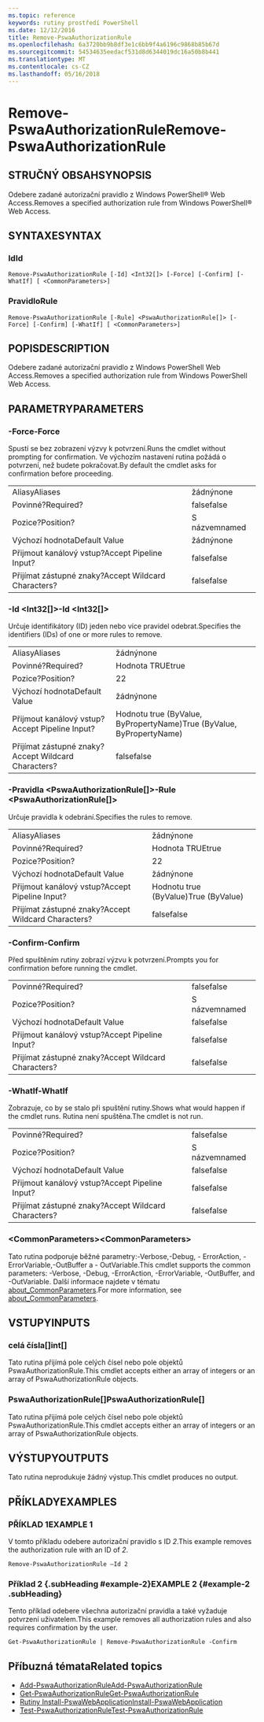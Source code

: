 ```yaml
---
ms.topic: reference
keywords: rutiny prostředí PowerShell
ms.date: 12/12/2016
title: Remove-PswaAuthorizationRule
ms.openlocfilehash: 6a3720bb9b8df3e1c6bb9f4a6196c9868b85b67d
ms.sourcegitcommit: 54534635eedacf531d8d6344019dc16a50b8b441
ms.translationtype: MT
ms.contentlocale: cs-CZ
ms.lasthandoff: 05/16/2018
---
```

# <a name="remove-pswaauthorizationrule"></a><span data-ttu-id="06005-103">Remove-PswaAuthorizationRule</span><span class="sxs-lookup"><span data-stu-id="06005-103">Remove-PswaAuthorizationRule</span></span>

## <a name="synopsis"></a><span data-ttu-id="06005-104">STRUČNÝ OBSAH</span><span class="sxs-lookup"><span data-stu-id="06005-104">SYNOPSIS</span></span>

<span data-ttu-id="06005-105">Odebere zadané autorizační pravidlo z Windows PowerShell® Web Access.</span><span class="sxs-lookup"><span data-stu-id="06005-105">Removes a specified authorization rule from Windows PowerShell® Web Access.</span></span>

## <a name="syntax"></a><span data-ttu-id="06005-106">SYNTAXE</span><span class="sxs-lookup"><span data-stu-id="06005-106">SYNTAX</span></span>

### <a name="id"></a><span data-ttu-id="06005-107">Id</span><span class="sxs-lookup"><span data-stu-id="06005-107">Id</span></span>
```
Remove-PswaAuthorizationRule [-Id] <Int32[]> [-Force] [-Confirm] [-WhatIf] [ <CommonParameters>]
```

### <a name="rule"></a><span data-ttu-id="06005-108">Pravidlo</span><span class="sxs-lookup"><span data-stu-id="06005-108">Rule</span></span>
```
Remove-PswaAuthorizationRule [-Rule] <PswaAuthorizationRule[]> [-Force] [-Confirm] [-WhatIf] [ <CommonParameters>]
```

## <a name="description"></a><span data-ttu-id="06005-109">POPIS</span><span class="sxs-lookup"><span data-stu-id="06005-109">DESCRIPTION</span></span>

<span data-ttu-id="06005-110">Odebere zadané autorizační pravidlo z Windows PowerShell Web Access.</span><span class="sxs-lookup"><span data-stu-id="06005-110">Removes a specified authorization rule from Windows PowerShell Web Access.</span></span>

## <a name="parameters"></a><span data-ttu-id="06005-111">PARAMETRY</span><span class="sxs-lookup"><span data-stu-id="06005-111">PARAMETERS</span></span>

### <a name="-force"></a><span data-ttu-id="06005-112">-Force</span><span class="sxs-lookup"><span data-stu-id="06005-112">-Force</span></span>

<span data-ttu-id="06005-113">Spustí se bez zobrazení výzvy k potvrzení.</span><span class="sxs-lookup"><span data-stu-id="06005-113">Runs the cmdlet without prompting for confirmation.</span></span> <span data-ttu-id="06005-114">Ve výchozím nastavení rutina požádá o potvrzení, než budete pokračovat.</span><span class="sxs-lookup"><span data-stu-id="06005-114">By default the cmdlet asks for confirmation before proceeding.</span></span>

|||
|-|-|
| <span data-ttu-id="06005-115">Aliasy</span><span class="sxs-lookup"><span data-stu-id="06005-115">Aliases</span></span>                              | <span data-ttu-id="06005-116">žádný</span><span class="sxs-lookup"><span data-stu-id="06005-116">none</span></span>                                 |
| <span data-ttu-id="06005-117">Povinné?</span><span class="sxs-lookup"><span data-stu-id="06005-117">Required?</span></span>                            | <span data-ttu-id="06005-118">false</span><span class="sxs-lookup"><span data-stu-id="06005-118">false</span></span>                                |
| <span data-ttu-id="06005-119">Pozice?</span><span class="sxs-lookup"><span data-stu-id="06005-119">Position?</span></span>                            | <span data-ttu-id="06005-120">S názvem</span><span class="sxs-lookup"><span data-stu-id="06005-120">named</span></span>                                |
| <span data-ttu-id="06005-121">Výchozí hodnota</span><span class="sxs-lookup"><span data-stu-id="06005-121">Default Value</span></span>                        | <span data-ttu-id="06005-122">žádný</span><span class="sxs-lookup"><span data-stu-id="06005-122">none</span></span>                                 |
| <span data-ttu-id="06005-123">Přijmout kanálový vstup?</span><span class="sxs-lookup"><span data-stu-id="06005-123">Accept Pipeline Input?</span></span>               | <span data-ttu-id="06005-124">false</span><span class="sxs-lookup"><span data-stu-id="06005-124">false</span></span>                                |
| <span data-ttu-id="06005-125">Přijímat zástupné znaky?</span><span class="sxs-lookup"><span data-stu-id="06005-125">Accept Wildcard Characters?</span></span>          | <span data-ttu-id="06005-126">false</span><span class="sxs-lookup"><span data-stu-id="06005-126">false</span></span>                                |

### <a name="-id-ltint32gt"></a><span data-ttu-id="06005-127">-Id &lt;Int32\[\]&gt;</span><span class="sxs-lookup"><span data-stu-id="06005-127">-Id &lt;Int32\[\]&gt;</span></span>

<span data-ttu-id="06005-128">Určuje identifikátory (ID) jeden nebo více pravidel odebrat.</span><span class="sxs-lookup"><span data-stu-id="06005-128">Specifies the identifiers (IDs) of one or more rules to remove.</span></span>

|||
|-|-|
| <span data-ttu-id="06005-129">Aliasy</span><span class="sxs-lookup"><span data-stu-id="06005-129">Aliases</span></span>                              | <span data-ttu-id="06005-130">žádný</span><span class="sxs-lookup"><span data-stu-id="06005-130">none</span></span>                                 |
| <span data-ttu-id="06005-131">Povinné?</span><span class="sxs-lookup"><span data-stu-id="06005-131">Required?</span></span>                            | <span data-ttu-id="06005-132">Hodnota TRUE</span><span class="sxs-lookup"><span data-stu-id="06005-132">true</span></span>                                 |
| <span data-ttu-id="06005-133">Pozice?</span><span class="sxs-lookup"><span data-stu-id="06005-133">Position?</span></span>                            | <span data-ttu-id="06005-134">2</span><span class="sxs-lookup"><span data-stu-id="06005-134">2</span></span>                                    |
| <span data-ttu-id="06005-135">Výchozí hodnota</span><span class="sxs-lookup"><span data-stu-id="06005-135">Default Value</span></span>                        | <span data-ttu-id="06005-136">žádný</span><span class="sxs-lookup"><span data-stu-id="06005-136">none</span></span>                                 |
| <span data-ttu-id="06005-137">Přijmout kanálový vstup?</span><span class="sxs-lookup"><span data-stu-id="06005-137">Accept Pipeline Input?</span></span>               | <span data-ttu-id="06005-138">Hodnotu true (ByValue, ByPropertyName)</span><span class="sxs-lookup"><span data-stu-id="06005-138">True (ByValue, ByPropertyName)</span></span>       |
| <span data-ttu-id="06005-139">Přijímat zástupné znaky?</span><span class="sxs-lookup"><span data-stu-id="06005-139">Accept Wildcard Characters?</span></span>          | <span data-ttu-id="06005-140">false</span><span class="sxs-lookup"><span data-stu-id="06005-140">false</span></span>                                |

### <a name="-rule-ltpswaauthorizationrulegt"></a><span data-ttu-id="06005-141">-Pravidla &lt;PswaAuthorizationRule\[\]&gt;</span><span class="sxs-lookup"><span data-stu-id="06005-141">-Rule &lt;PswaAuthorizationRule\[\]&gt;</span></span>

<span data-ttu-id="06005-142">Určuje pravidla k odebrání.</span><span class="sxs-lookup"><span data-stu-id="06005-142">Specifies the rules to remove.</span></span>

|||
|-|-|
| <span data-ttu-id="06005-143">Aliasy</span><span class="sxs-lookup"><span data-stu-id="06005-143">Aliases</span></span>                              | <span data-ttu-id="06005-144">žádný</span><span class="sxs-lookup"><span data-stu-id="06005-144">none</span></span>                                 |
| <span data-ttu-id="06005-145">Povinné?</span><span class="sxs-lookup"><span data-stu-id="06005-145">Required?</span></span>                            | <span data-ttu-id="06005-146">Hodnota TRUE</span><span class="sxs-lookup"><span data-stu-id="06005-146">true</span></span>                                 |
| <span data-ttu-id="06005-147">Pozice?</span><span class="sxs-lookup"><span data-stu-id="06005-147">Position?</span></span>                            | <span data-ttu-id="06005-148">2</span><span class="sxs-lookup"><span data-stu-id="06005-148">2</span></span>                                    |
| <span data-ttu-id="06005-149">Výchozí hodnota</span><span class="sxs-lookup"><span data-stu-id="06005-149">Default Value</span></span>                        | <span data-ttu-id="06005-150">žádný</span><span class="sxs-lookup"><span data-stu-id="06005-150">none</span></span>                                 |
| <span data-ttu-id="06005-151">Přijmout kanálový vstup?</span><span class="sxs-lookup"><span data-stu-id="06005-151">Accept Pipeline Input?</span></span>               | <span data-ttu-id="06005-152">Hodnotu true (ByValue)</span><span class="sxs-lookup"><span data-stu-id="06005-152">True (ByValue)</span></span>                       |
| <span data-ttu-id="06005-153">Přijímat zástupné znaky?</span><span class="sxs-lookup"><span data-stu-id="06005-153">Accept Wildcard Characters?</span></span>          | <span data-ttu-id="06005-154">false</span><span class="sxs-lookup"><span data-stu-id="06005-154">false</span></span>                                |

### <a name="-confirm"></a><span data-ttu-id="06005-155">-Confirm</span><span class="sxs-lookup"><span data-stu-id="06005-155">-Confirm</span></span>

<span data-ttu-id="06005-156">Před spuštěním rutiny zobrazí výzvu k potvrzení.</span><span class="sxs-lookup"><span data-stu-id="06005-156">Prompts you for confirmation before running the cmdlet.</span></span>

|||
|-|-|
| <span data-ttu-id="06005-157">Povinné?</span><span class="sxs-lookup"><span data-stu-id="06005-157">Required?</span></span>                            | <span data-ttu-id="06005-158">false</span><span class="sxs-lookup"><span data-stu-id="06005-158">false</span></span>                                |
| <span data-ttu-id="06005-159">Pozice?</span><span class="sxs-lookup"><span data-stu-id="06005-159">Position?</span></span>                            | <span data-ttu-id="06005-160">S názvem</span><span class="sxs-lookup"><span data-stu-id="06005-160">named</span></span>                                |
| <span data-ttu-id="06005-161">Výchozí hodnota</span><span class="sxs-lookup"><span data-stu-id="06005-161">Default Value</span></span>                        | <span data-ttu-id="06005-162">false</span><span class="sxs-lookup"><span data-stu-id="06005-162">false</span></span>                                |
| <span data-ttu-id="06005-163">Přijmout kanálový vstup?</span><span class="sxs-lookup"><span data-stu-id="06005-163">Accept Pipeline Input?</span></span>               | <span data-ttu-id="06005-164">false</span><span class="sxs-lookup"><span data-stu-id="06005-164">false</span></span>                                |
| <span data-ttu-id="06005-165">Přijímat zástupné znaky?</span><span class="sxs-lookup"><span data-stu-id="06005-165">Accept Wildcard Characters?</span></span>          | <span data-ttu-id="06005-166">false</span><span class="sxs-lookup"><span data-stu-id="06005-166">false</span></span>                                |

### <a name="-whatif"></a><span data-ttu-id="06005-167">-WhatIf</span><span class="sxs-lookup"><span data-stu-id="06005-167">-WhatIf</span></span>

<span data-ttu-id="06005-168">Zobrazuje, co by se stalo při spuštění rutiny.</span><span class="sxs-lookup"><span data-stu-id="06005-168">Shows what would happen if the cmdlet runs.</span></span> <span data-ttu-id="06005-169">Rutina není spuštěna.</span><span class="sxs-lookup"><span data-stu-id="06005-169">The cmdlet is not run.</span></span>

|||
|-|-|
| <span data-ttu-id="06005-170">Povinné?</span><span class="sxs-lookup"><span data-stu-id="06005-170">Required?</span></span>                            | <span data-ttu-id="06005-171">false</span><span class="sxs-lookup"><span data-stu-id="06005-171">false</span></span>                                |
| <span data-ttu-id="06005-172">Pozice?</span><span class="sxs-lookup"><span data-stu-id="06005-172">Position?</span></span>                            | <span data-ttu-id="06005-173">S názvem</span><span class="sxs-lookup"><span data-stu-id="06005-173">named</span></span>                                |
| <span data-ttu-id="06005-174">Výchozí hodnota</span><span class="sxs-lookup"><span data-stu-id="06005-174">Default Value</span></span>                        | <span data-ttu-id="06005-175">false</span><span class="sxs-lookup"><span data-stu-id="06005-175">false</span></span>                                |
| <span data-ttu-id="06005-176">Přijmout kanálový vstup?</span><span class="sxs-lookup"><span data-stu-id="06005-176">Accept Pipeline Input?</span></span>               | <span data-ttu-id="06005-177">false</span><span class="sxs-lookup"><span data-stu-id="06005-177">false</span></span>                                |
| <span data-ttu-id="06005-178">Přijímat zástupné znaky?</span><span class="sxs-lookup"><span data-stu-id="06005-178">Accept Wildcard Characters?</span></span>          | <span data-ttu-id="06005-179">false</span><span class="sxs-lookup"><span data-stu-id="06005-179">false</span></span>                                |

### <a name="ltcommonparametersgt"></a><span data-ttu-id="06005-180">&lt;CommonParameters&gt;</span><span class="sxs-lookup"><span data-stu-id="06005-180">&lt;CommonParameters&gt;</span></span>

<span data-ttu-id="06005-181">Tato rutina podporuje běžné parametry:-Verbose,-Debug, - ErrorAction, - ErrorVariable,-OutBuffer a - OutVariable.</span><span class="sxs-lookup"><span data-stu-id="06005-181">This cmdlet supports the common parameters: -Verbose, -Debug, -ErrorAction, -ErrorVariable, -OutBuffer, and -OutVariable.</span></span>
<span data-ttu-id="06005-182">Další informace najdete v tématu [about_CommonParameters](http://go.microsoft.com/fwlink/p/?LinkID=113216).</span><span class="sxs-lookup"><span data-stu-id="06005-182">For more information, see [about_CommonParameters](http://go.microsoft.com/fwlink/p/?LinkID=113216).</span></span>

## <a name="inputs"></a><span data-ttu-id="06005-183">VSTUPY</span><span class="sxs-lookup"><span data-stu-id="06005-183">INPUTS</span></span>

### <a name="int"></a><span data-ttu-id="06005-184">celá čísla\[\]</span><span class="sxs-lookup"><span data-stu-id="06005-184">int\[\]</span></span>

<span data-ttu-id="06005-185">Tato rutina přijímá pole celých čísel nebo pole objektů PswaAuthorizationRule.</span><span class="sxs-lookup"><span data-stu-id="06005-185">This cmdlet accepts either an array of integers or an array of PswaAuthorizationRule objects.</span></span>

### <a name="pswaauthorizationrule"></a><span data-ttu-id="06005-186">PswaAuthorizationRule\[\]</span><span class="sxs-lookup"><span data-stu-id="06005-186">PswaAuthorizationRule\[\]</span></span>

<span data-ttu-id="06005-187">Tato rutina přijímá pole celých čísel nebo pole objektů PswaAuthorizationRule.</span><span class="sxs-lookup"><span data-stu-id="06005-187">This cmdlet accepts either an array of integers or an array of PswaAuthorizationRule objects.</span></span>

## <a name="outputs"></a><span data-ttu-id="06005-188">VÝSTUPY</span><span class="sxs-lookup"><span data-stu-id="06005-188">OUTPUTS</span></span>

<span data-ttu-id="06005-189">Tato rutina neprodukuje žádný výstup.</span><span class="sxs-lookup"><span data-stu-id="06005-189">This cmdlet produces no output.</span></span>

## <a name="examples"></a><span data-ttu-id="06005-190">PŘÍKLADY</span><span class="sxs-lookup"><span data-stu-id="06005-190">EXAMPLES</span></span>

### <a name="example-1"></a><span data-ttu-id="06005-191">PŘÍKLAD 1</span><span class="sxs-lookup"><span data-stu-id="06005-191">EXAMPLE 1</span></span>

<span data-ttu-id="06005-192">V tomto příkladu odebere autorizační pravidlo s ID *2*.</span><span class="sxs-lookup"><span data-stu-id="06005-192">This example removes the authorization rule with an ID of *2*.</span></span>

```
Remove-PswaAuthorizationRule –Id 2
```

### <a name="example-2-example-2-subheading"></a><span data-ttu-id="06005-193">Příklad 2 {.subHeading #example-2}</span><span class="sxs-lookup"><span data-stu-id="06005-193">EXAMPLE 2 {#example-2 .subHeading}</span></span>

<span data-ttu-id="06005-194">Tento příklad odebere všechna autorizační pravidla a také vyžaduje potvrzení uživatelem.</span><span class="sxs-lookup"><span data-stu-id="06005-194">This example removes all authorization rules and also requires confirmation by the user.</span></span>

```
Get-PswaAuthorizationRule | Remove-PswaAuthorizationRule -Confirm
```

## <a name="related-topics"></a><span data-ttu-id="06005-195">Příbuzná témata</span><span class="sxs-lookup"><span data-stu-id="06005-195">Related topics</span></span>

- [<span data-ttu-id="06005-196">Add-PswaAuthorizationRule</span><span class="sxs-lookup"><span data-stu-id="06005-196">Add-PswaAuthorizationRule</span></span>](add-pswaauthorizationrule.md)
- [<span data-ttu-id="06005-197">Get-PswaAuthorizationRule</span><span class="sxs-lookup"><span data-stu-id="06005-197">Get-PswaAuthorizationRule</span></span>](get-pswaauthorizationrule.md)
- [<span data-ttu-id="06005-198">Rutiny Install-PswaWebApplication</span><span class="sxs-lookup"><span data-stu-id="06005-198">Install-PswaWebApplication</span></span>](install-pswawebapplication.md)
- [<span data-ttu-id="06005-199">Test-PswaAuthorizationRule</span><span class="sxs-lookup"><span data-stu-id="06005-199">Test-PswaAuthorizationRule</span></span>](test-pswaauthorizationrule.md)